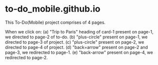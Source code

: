 # to-do_mobile.github.io
This To-Do(Mobile) project comprises of 4 pages.

When we click on:
(a) "Trip to Paris" heading of card-1 present on page-1, we directed to page-2 of to-do.
(b) "plus-circle" present on page-1, we directed to page-3 of project.
(c) "plus-circle" present on page-2, we directed to page-4 of project.
(d) "back=arrow" present on page-2 and page-3, we redirected to page-1.
(e) "back-arrow" present on page-4, we redirected to page-2.
